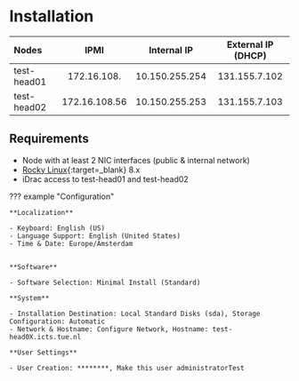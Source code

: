 # Installation

| Nodes                     |      IPMI      |   Internal IP   | External IP (DHCP) |
|:--------------------------|:--------------:|:---------------:|:------------------:|
| test-head01               | 172.16.108.  | 10.150.255.254  |   131.155.7.102    |
| test-head02               | 172.16.108.56  | 10.150.255.253  |   131.155.7.103    |

## Requirements

- Node with at least 2 NIC interfaces (public & internal network)
- [Rocky Linux](https://rockylinux.org){:target=_blank} 8.x
- iDrac access to test-head01 and test-head02

??? example "Configuration"

    **Localization**
    
    - Keyboard: English (US)
    - Language Support: English (United States)
    - Time & Date: Europe/Amsterdam
    
    
    **Software**
    
    - Software Selection: Minimal Install (Standard)
    
    **System**
    
    - Installation Destination: Local Standard Disks (sda), Storage Configuration: Automatic
    - Network & Hostname: Configure Network, Hostname: test-head0X.icts.tue.nl
    
    **User Settings**
    
    - User Creation: ********, Make this user administratorTest


